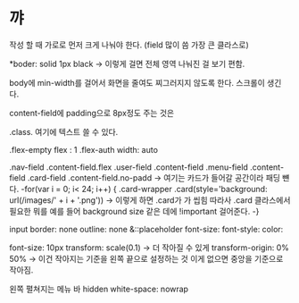 # 꺄

작성 할 때 가로로 먼저 크게 나눠야 한다.
(field 많이 씀 가장 큰 클라스로)

*boder: solid 1px black -> 이렇게 걸면 전체 영역 나눠진 걸 보기 편함.

body에 min-width를 걸어서 화면을 줄여도 찌그러지지 않도록 한다. 스크롤이 생긴다.

content-field에 padding으로 8px정도 주는 것은 


.class.
	여기에 텍스트 쓸 수 있다.


.flex-empty
	flex : 1
.flex-auth
	width: auto


.nav-field
	.content-field.flex
.user-field
	.content-field
.menu-field
	.content-field
.card-field
	.content-field.no-padd -> 여기는 카드가 들어갈 공간이라 패딩 뺸다.
		-for(var i = 0; i< 24; i++) {
		.card-wrapper
			.card(style='background: url(/images/' + i + '.png'))
			-> 이렇게 하면 .card가 가 씹힘 따라사 .card 클라스에서 필요한 뭐를 예를 들어 background size 같은 데에 !important 걸어준다.
		-}


input
	border: none
	outline: none
	&::placeholder
		font-size:
		font-style:
		color:


font-size: 10px
transform: scale(0.1) -> 더 작아질 수 있게
transform-origin: 0% 50% -> 이건 작아지는 기준을 왼쪽 끝으로 설정하는 것
							이게 없으면 중앙을 기준으로 작아짐.


왼쪽 펼쳐지는 메뉴 바 
hidden
white-space: nowrap
